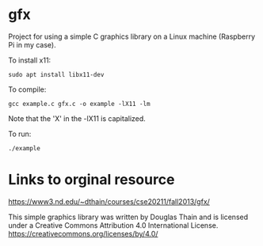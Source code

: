 # gfx
Project for using a simple C graphics library on a Linux machine (Raspberry Pi in my case).

To install x11:
```
sudo apt install libx11-dev
```

To compile:
```
gcc example.c gfx.c -o example -lX11 -lm
```
Note that the 'X' in the -lX11 is capitalized.

To run:
```
./example
```

# Links to orginal resource

https://www3.nd.edu/~dthain/courses/cse20211/fall2013/gfx/

This simple graphics library was written by Douglas Thain and is licensed under a Creative Commons Attribution 4.0 International License.  https://creativecommons.org/licenses/by/4.0/
